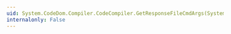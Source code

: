 ```yaml
---
uid: System.CodeDom.Compiler.CodeCompiler.GetResponseFileCmdArgs(System.CodeDom.Compiler.CompilerParameters,System.String)
internalonly: False
---
```

